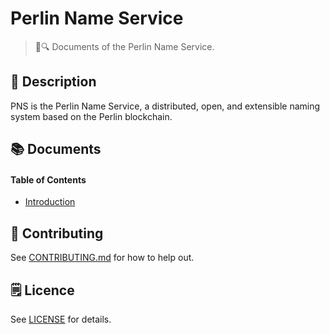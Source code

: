 # Perlin Name Service

> 📖🔍 Documents of the Perlin Name Service.

## 📝 Description

PNS is the Perlin Name Service, a distributed, open, and extensible naming system based on the Perlin blockchain.

## 📚 Documents

#### Table of Contents
-  [Introduction](./docs/INTRODUCTION.md)

## 📣 Contributing
See [CONTRIBUTING.md](./CONTRIBUTING.md) for how to help out.

## 🗒 Licence
See [LICENSE](./LICENSE) for details.
